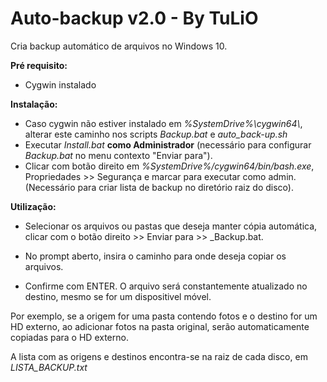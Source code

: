 # Auto-backup v2.0 - By TuLiO
 Cria backup automático de arquivos no Windows 10.

**Pré requisito:**

- Cygwin instalado

**Instalação:**

- Caso cygwin não estiver instalado em *%SystemDrive%\cygwin64\\*, alterar este caminho nos scripts *Backup.bat* e *auto_back-up.sh*
- Executar *Install.bat* **como Administrador** (necessário para configurar *Backup.bat* no menu contexto "Enviar para").
- Clicar com botão direito em *%SystemDrive%/cygwin64/bin/bash.exe*, Propriedades >> Segurança e marcar para executar como admin. (Necessário para criar lista de backup no diretório raiz do disco).

**Utilização:**
- Selecionar os arquivos ou pastas que deseja manter cópia automática, clicar com o botão direito >> Enviar para >> _Backup.bat.

- No prompt aberto, insira o caminho para onde deseja copiar os arquivos.

- Confirme com ENTER. O arquivo será constantemente atualizado no destino, mesmo se for um dispositivel móvel.

 Por exemplo, se a origem for uma pasta contendo fotos e o destino for um HD externo, ao adicionar fotos na pasta original, serão automaticamente copiadas para o HD externo.
 
 A lista com as origens e destinos encontra-se na raiz de cada disco, em *LISTA_BACKUP.txt*